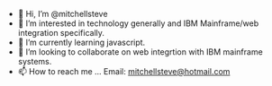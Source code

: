 - 👋 Hi, I’m @mitchellsteve
- 👀 I’m interested in technology generally and IBM Mainframe/web integration specifically. 
- 🌱 I’m currently learning javascript.
- 💞️ I’m looking to collaborate on web integrtion with IBM mainframe systems.
- 📫 How to reach me ... Email: mitchellsteve@hotmail.com

<!---
mitchellsteve/mitchellsteve is a ✨ special ✨ repository because its `README.md` (this file) appears on your GitHub profile.
You can click the Preview link to take a look at your changes.
--->
